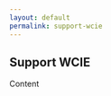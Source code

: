 ```yaml
---
layout: default
permalink: support-wcie
---
```

<section class="wide">
    <h1>Support WCIE</h1>
</section>
Content
